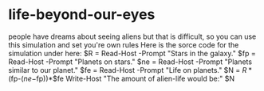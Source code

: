 # life-beyond-our-eyes
people have dreams about seeing aliens but that is difficult, so you can use this simulation and set you're own rules
Here is the sorce code for the simulation under here:
$R = Read-Host -Prompt "Stars in the galaxy."
$fp = Read-Host -Prompt "Planets on stars."
$ne = Read-Host -Prompt "Planets similar to our planet."
$fe = Read-Host -Prompt "Life on planets."
$N = $R*($fp-($ne-$fp))*$fe
Write-Host "The amount of alien-life would be:" $N
